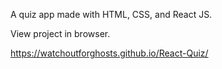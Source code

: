 A quiz app made with HTML, CSS, and React JS.

View project in browser.

https://watchoutforghosts.github.io/React-Quiz/
